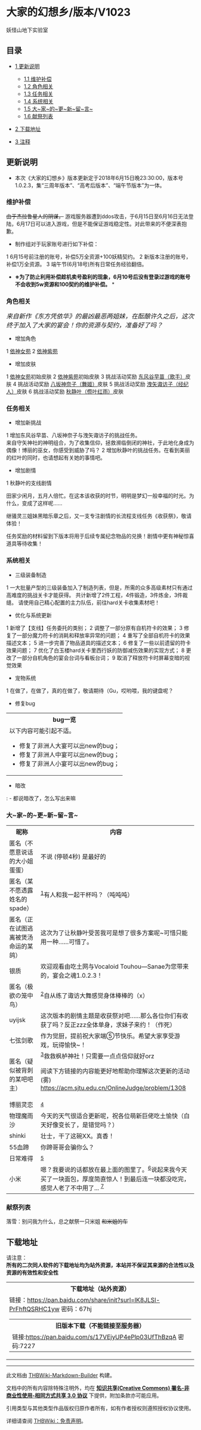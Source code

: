 # 大家的幻想乡/版本/V1023

<!-- source html: G:\repos\THBWiki-Markdown-Builder\THBWikiMarkdown\Temp\main\5\54\ns0%3A%E5%A4%A7%E5%AE%B6%E7%9A%84%E5%B9%BB%E6%83%B3%E4%B9%A1%2F%E7%89%88%E6%9C%AC%2FV1023.html -->

妖怪山地下实验室


## 目录

- [1 更新说明](#更新说明)

  - [1.1 维护补偿](#维护补偿)
  - [1.2 角色相关](#角色相关)
  - [1.3 任务相关](#任务相关)
  - [1.4 系统相关](#系统相关)
  - [1.5 大~家~的~更~新~留~言~](#大~家~的~更~新~留~言~)
  - [1.6 献祭列表](#献祭列表)



- [2 下载地址](#下载地址)
- [3 注释](#注释)





## 更新说明
- 本次《大家的幻想乡》版本更新定于2018年6月15日晚23:30:00，版本号1.0.2.3，集“三周年版本”、“高考后版本”、“端午节版本”为一体。


### 维护补偿
  
 ~~由于杰拉鲁星人的阴谋，~~ 游戏服务器遭到ddos攻击，于6月15日至6月16日无法登陆，6月17日可以进入游戏，但是不能保证游戏稳定性。对此带来的不便深表抱歉。
  

- 制作组对于玩家账号进行如下补偿：

1 6月15号前注册的账号，补偿5万全资源+100妖精契约。
2 新版本注册的账号，补偿1万全资源。
3 端午节(6月18号)所有日常任务经验翻倍。

  
 * **※为了防止利用补偿趁机卖号盈利的现象，6月10号后没有登录过游戏的账号不会收到5w资源和100契约的维护补偿。** * 
  


### 角色相关
  
 *<big>来自新作《东方凭依华》的最凶最恶两姐妹，在酝酿许久之后，这次终于加入了大家的宴会！你的资源与契约，准备好了吗？</big>* 
  

- 增加角色

1 [依神女苑](./大家的幻想乡-人物-依神女苑.md)
2 [依神紫苑](./大家的幻想乡-人物-依神紫苑.md)

- 增加皮肤

1 [依神女苑](./大家的幻想乡-人物-依神女苑.md)初始皮肤
2 [依神紫苑](./大家的幻想乡-人物-依神紫苑.md)初始皮肤
3 挑战活动奖励 [东风谷早苗（歌手）](./大家的幻想乡-人物-东风谷早苗.md)皮肤
4 挑战活动奖励 [八坂神奈子（舞姬）](./大家的幻想乡-人物-八坂神奈子.md)皮肤
5 挑战活动奖励 [洩矢诹访子（经纪人）](./大家的幻想乡-人物-洩矢诹访子.md)皮肤
6 挑战活动奖励 [秋静叶（傺叶红雨）](./大家的幻想乡-人物-秋静叶.md)皮肤


### 任务相关
- 增加新挑战

1 增加东风谷早苗、八坂神奈子与洩矢诹访子的挑战任务。  
来自守矢神社的神明组合，为了收集信仰，拯救濒临倒闭的神社，于此地化身成为偶像！博丽的巫女，你感受到威胁了吗？
2 增加秋静叶的挑战任务。在看到美丽的红叶的同时，也请想起有关她的事情吧。

- 增加剧情

1 秋静叶的支线剧情

  
田家少闲月，五月人倍忙。在这本该收获的时节，明明是梦幻一般幸福的时光。为什么，变成了这样呢……  

继骚灵三姐妹黑暗乐章之后，又一支专注剧情的长流程支线任务《收获祭》，敬请体验！  

任务奖励的材料留到下版本将用于后续专属纪念物品的兑换！剧情中更有神秘惊喜道具等待收集！
  


### 系统相关
- 三级装备制造

1 一大批量产型的三级装备加入了制造列表，但是，所需的众多高级素材只有通过高难度的挑战关卡才能获得。 共计新增了2件工程，4件锻造，3件炼金，3件裁缝。 请使用自己精心配置的主力队伍，前往hard关卡收集素材吧！

- 优化与系统更新

1 新增了【支线】任务委托的类别；
2 调整了一部分原有自机符卡的效果；
3 修复了一部分魔力符卡的消耗和释放率异常的问题；
4 重写了全部自机符卡的效果描述文本；
5 进一步完善了物品道具的描述文本；
6 修复了一些以前遗留的符卡效果问题；
7 优化了白玉楼hard关卡里西行妖的防御减伤效果的实现方式；
8 更改了一部分自机角色的宴会台词与看板台词；
9 取消了释放符卡时屏幕变暗的视觉效果

- 宠物系统

1 在做了，在做了，真的在做了，敬请期待（Gu，哎哟喂，我的键盘呢？

- 修复bug


<table>

<tbody><tr>
<th>bug一览
</th></tr>
<tr>
<td>以下内容可能引起不适。
<ul><li><span class="inside" title="你知道的太多了">修复了非洲人大宴可以出new的bug；</span></li>
<li><span class="inside" title="你知道的太多了">修复了非洲人中宴可以出new的bug；</span></li>
<li><span class="inside" title="你知道的太多了">修复了非洲人小宴可以出new的bug；</span></li></ul>
</td></tr></tbody></table>


- 暗改

: - 都说暗改了，怎么写出来嘛



### 大~家~的~更~新~留~言~

<table>

<tbody><tr>
<th>昵称</th>
<th>内容
</th></tr>
<tr>
<td>匿名（不愿意说话的大小姐蛋蛋）</td>
<td>不说  (停顿4秒)  是最好的
</td></tr>
<tr>
<td>匿名（某不愿透露姓名的spade）</td>
<td><sup id="cite_ref-1" class="reference"><a href="#cite_note-1">1</a></sup>有人和我一起干杯吗？（吨吨吨）
</td></tr>
<tr>
<td>匿名（正在试图逃离被煲汤命运的某鸽）</td>
<td>这次为了让秋静叶受苦我可是想了很多方案呢~可惜只能用一种……可惜了。
</td></tr>
<tr>
<td>银质</td>
<td>欢迎观看由吃土网与Vocaloid Touhou—Sanae为您带来的，宴会之魂1.0.2.3！
</td></tr>
<tr>
<td>匿名（极欲の笼中鸟）</td>
<td><sup id="cite_ref-2" class="reference"><a href="#cite_note-2">2</a></sup>自从练了诹访大舞感觉身体棒棒的（x）
</td></tr>
<tr>
<td>uyijsk</td>
<td>这次版本的剧情主题是收获祭对吧……那么各位你们有收获了吗？反正zzz全体单身，求妹子来约！（作死）
</td></tr>
<tr>
<td>七弦剑歌</td>
<td>作为觉厨，提前祝大家端⑤节快乐。希望大家享受游戏，玩得愉快~！
</td></tr>
<tr>
<td>匿名（疑似被背刺的某吧吧主）</td>
<td><sup id="cite_ref-3" class="reference"><a href="#cite_note-3">3</a></sup>救救枫栌神社！只需要一点点信仰就好orz <br>
<p>阅读下方链接的内容能更好地帮助你理解这次更新的活动(雾) <br>
<a rel="nofollow" class="external free" href="https://acm.sjtu.edu.cn/OnlineJudge/problem/1308">https://acm.sjtu.edu.cn/OnlineJudge/problem/1308</a>
</p>
</td></tr>
<tr>
<td>博丽灵恋</td>
<td><sup id="cite_ref-4" class="reference"><a href="#cite_note-4">4</a></sup>
</td></tr>
<tr>
<td>物理魔雨沙</td>
<td>今天的天气很适合更新呢，祝各位萌新巨佬吃土愉快（白天好像变长了，是错觉吗？）
</td></tr>
<tr>
<td>shinki</td>
<td>壮士，干了这碗XX。真香！
</td></tr>
<tr>
<td>55血蹄</td>
<td>你蹄哥哥会骗你么？
</td></tr>
<tr>
<td>日常难得</td>
<td><sup id="cite_ref-5" class="reference"><a href="#cite_note-5">5</a></sup>
</td></tr>
<tr>
<td>小米</td>
<td>嗯？我要说的话都放在最上面的图里了。<sup id="cite_ref-6" class="reference"><a href="#cite_note-6">6</a></sup>说起来我今天买了一块面包，厚度简直惊人！到最后连一块都没吃完，感觉人老了不中用了... <sup id="cite_ref-7" class="reference"><a href="#cite_note-7">7</a></sup>
</td></tr>
</tbody></table>



### 献祭列表
  
落雪：别问我为什么，总之献祭一只米姐 ~~和米姐的车~~ 
  


## 下载地址
  
请注意：  
 **所有的二次同人软件的下载地址均为站外资源，本站并不保证其来源的合法性以及资源的有效性和安全性** 
  


<table>

<tbody><tr>
<th>下载地址（站外资源）
</th></tr>
<tr>
<td>链接：<a rel="nofollow" class="external free" href="https://pan.baidu.com/share/init?surl=lK8JLSl-PrFhftQSRHC1yw">https://pan.baidu.com/share/init?surl=lK8JLSl-PrFhftQSRHC1yw</a>  密码：67hj
<table class="mw-collapsible mw-collapsed wikitable">

<tbody><tr>
<th>旧版本下载（不能链接至服务器）
</th></tr>
<tr>
<td>链接:<a rel="nofollow" class="external free" href="https://pan.baidu.com/s/17VEjyUP4ePlp03UfThBzqA">https://pan.baidu.com/s/17VEjyUP4ePlp03UfThBzqA</a> 密码:7227
</td></tr></tbody></table>
</td></tr></tbody></table>



[^cite_note-1]: 这里有张百事可乐-橙味美年达的大瓶捆绑装，瓶上的标签被p成了依神姐妹





---

此文档由 [THBWiki-Markdown-Builder](https://github.com/Delsin-Yu/THBWiki-Markdown-Builder) 构建。

文档中的所有内容除特殊注明外，均在 [**知识共享(Creative Commons) 署名-非商业性使用-相同方式共享 3.0 协议**](https://creativecommons.org/licenses/by-sa/3.0/deed.zh-hans) 下提供，附加条款亦可能应用。

引用类型与其他类型作品版权归原作者所有，如有作者授权则遵照授权协议使用。

详细请查阅 [THBWiki：免责声明](https://thbwiki.cc/THBWiki:%E5%85%8D%E8%B4%A3%E5%A3%B0%E6%98%8E)。

